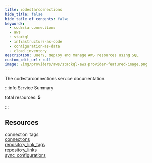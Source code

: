 ```yaml
---
title: codestarconnections
hide_title: false
hide_table_of_contents: false
keywords:
  - codestarconnections
  - aws
  - stackql
  - infrastructure-as-code
  - configuration-as-data
  - cloud inventory
description: Query, deploy and manage AWS resources using SQL
custom_edit_url: null
image: /img/providers/aws/stackql-aws-provider-featured-image.png
---
```


The codestarconnections service documentation.

:::info Service Summary

<div class="row">
<div class="providerDocColumn">
<span>total resources:&nbsp;<b>5</b></span><br />
</div>
</div>

:::

## Resources
<div class="row">
<div class="providerDocColumn">
<a href="/providers/aws/codestarconnections/connection_tags/">connection_tags</a><br />
<a href="/providers/aws/codestarconnections/connections/">connections</a><br />
<a href="/providers/aws/codestarconnections/repository_link_tags/">repository_link_tags</a>
</div>
<div class="providerDocColumn">
<a href="/providers/aws/codestarconnections/repository_links/">repository_links</a><br />
<a href="/providers/aws/codestarconnections/sync_configurations/">sync_configurations</a>
</div>
</div>